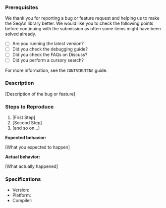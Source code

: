 ### Prerequisites

We thank you for reporting a bug or feature request and helping us to make the SeqAn library better.
We would like you to check the following points before continuing with the submission as often
some items might have been solved already. 

* [ ] Are you running the latest version?
* [ ] Did you check the debugging guide?
* [ ] Did you check the FAQs on Discuss?
* [ ] Did you perform a cursory search?

For more information, see the `CONTRIBUTING` guide.

### Description

[Description of the bug or feature]

### Steps to Reproduce

1. [First Step]
2. [Second Step]
3. [and so on...]

**Expected behavior:**

[What you expected to happen]

**Actual behavior:**

[What actually happened]

### Specifications

  - Version:
  - Platform:
  - Compiler:
